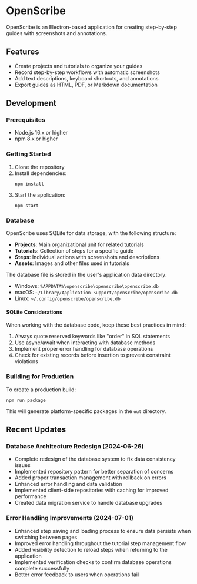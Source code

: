 # OpenScribe

OpenScribe is an Electron-based application for creating step-by-step guides with screenshots and annotations.

## Features

- Create projects and tutorials to organize your guides
- Record step-by-step workflows with automatic screenshots
- Add text descriptions, keyboard shortcuts, and annotations
- Export guides as HTML, PDF, or Markdown documentation

## Development

### Prerequisites

- Node.js 16.x or higher
- npm 8.x or higher

### Getting Started

1. Clone the repository
2. Install dependencies:
   ```
   npm install
   ```
3. Start the application:
   ```
   npm start
   ```

### Database

OpenScribe uses SQLite for data storage, with the following structure:

- **Projects**: Main organizational unit for related tutorials
- **Tutorials**: Collection of steps for a specific guide
- **Steps**: Individual actions with screenshots and descriptions
- **Assets**: Images and other files used in tutorials

The database file is stored in the user's application data directory:
- Windows: `%APPDATA%\openscribe\openscribe\openscribe.db`
- macOS: `~/Library/Application Support/openscribe/openscribe.db`
- Linux: `~/.config/openscribe/openscribe.db`

#### SQLite Considerations

When working with the database code, keep these best practices in mind:

1. Always quote reserved keywords like "order" in SQL statements
2. Use async/await when interacting with database methods
3. Implement proper error handling for database operations
4. Check for existing records before insertion to prevent constraint violations

### Building for Production

To create a production build:

```
npm run package
```

This will generate platform-specific packages in the `out` directory.

## Recent Updates

### Database Architecture Redesign (2024-06-26)
- Complete redesign of the database system to fix data consistency issues
- Implemented repository pattern for better separation of concerns
- Added proper transaction management with rollback on errors
- Enhanced error handling and data validation
- Implemented client-side repositories with caching for improved performance
- Created data migration service to handle database upgrades

### Error Handling Improvements (2024-07-01)
- Enhanced step saving and loading process to ensure data persists when switching between pages
- Improved error handling throughout the tutorial step management flow
- Added visibility detection to reload steps when returning to the application
- Implemented verification checks to confirm database operations complete successfully
- Better error feedback to users when operations fail 